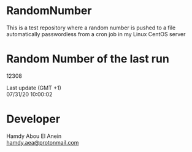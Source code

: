 # RandomNumber    
This is a test repository where a random number is pushed to a file automatically passwordless from a cron job in my Linux CentOS server    
# Random Number of the last run   
12308
      
Last update (GMT +1)    
07/31/20 10:00:02
# Developer    
Hamdy Abou El Anein   
hamdy.aea@protonmail.com
